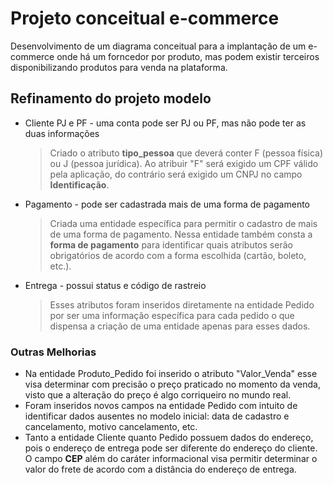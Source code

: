 # Projeto conceitual e-commerce
Desenvolvimento de um diagrama conceitual para a implantação de um e-commerce onde há um forncedor por produto, mas podem existir terceiros disponibilizando produtos para venda na plataforma.

## Refinamento do projeto modelo
* Cliente PJ e PF - uma conta pode ser PJ ou PF, mas não pode ter as duas informações
    > Criado o atributo **tipo_pessoa** que deverá conter F (pessoa física) ou J (pessoa jurídica). Ao atribuir "F" será exigido um CPF válido pela aplicação, do contrário será exigido um CNPJ no campo **Identificação**.
* Pagamento - pode ser cadastrada mais de uma forma de pagamento
    > Criada uma entidade específica para permitir o cadastro de mais de uma forma de pagamento. Nessa entidade também consta a **forma de pagamento** para identificar quais atributos serão obrigatórios de acordo com a forma escolhida (cartão, boleto, etc.).
* Entrega - possui status e código de rastreio
    > Esses atributos foram inseridos diretamente na entidade Pedido por ser uma informação específica para cada pedido o que dispensa a criação de uma entidade apenas para esses dados.

### Outras Melhorias
* Na entidade Produto_Pedido foi inserido o atributo "Valor_Venda" esse visa determinar com precisão o preço praticado no momento da venda, visto que a alteração do preço é algo corriqueiro no mundo real.
* Foram inseridos novos campos na entidade Pedido com intuito de identificar dados ausentes no modelo inicial: data de cadastro e cancelamento, motivo cancelamento, etc.
* Tanto a entidade Cliente quanto Pedido possuem dados do endereço, pois o endereço de entrega pode ser diferente do endereço do cliente. O campo **CEP** além do caráter informacional visa permitir determinar o valor do frete de acordo com a distância do endereço de entrega.
